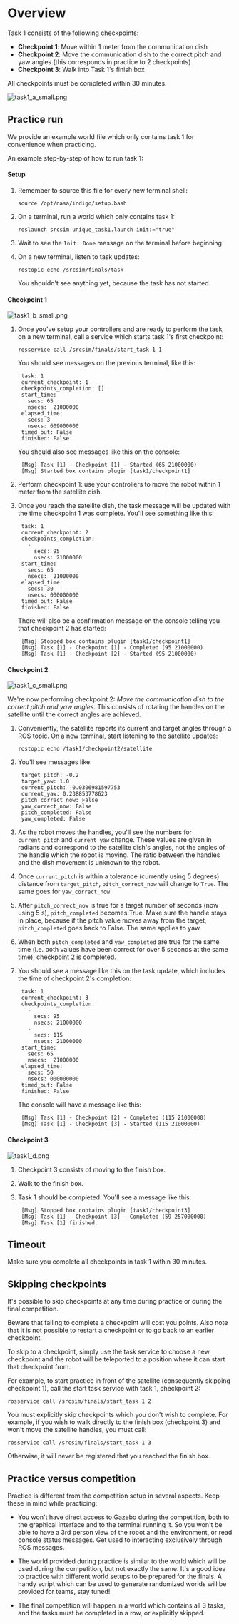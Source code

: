 # Overview

Task 1 consists of the following checkpoints:

* **Checkpoint 1**: Move within 1 meter from the communication dish
* **Checkpoint 2**: Move the communication dish to the correct pitch and yaw angles (this corresponds in practice to 2 checkpoints)
* **Checkpoint 3**: Walk into Task 1's finish box

All checkpoints must be completed within 30 minutes.

![task1_a_small.png](https://bitbucket.org/repo/xEbAAe/images/3579080731-task1_a_small.png)

## Practice run

We provide an example world file which only contains task 1 for convenience
when practicing.

An example step-by-step of how to run task 1:

#### Setup

1. Remember to source this file for every new terminal shell:

    ```
    source /opt/nasa/indigo/setup.bash
    ```

1. On a terminal, run a world which only contains task 1:

    ```
    roslaunch srcsim unique_task1.launch init:="true"
    ```

1. Wait to see the `Init: Done` message on the terminal before beginning.

1. On a new terminal, listen to task updates:

    ```
    rostopic echo /srcsim/finals/task
    ```

    You shouldn't see anything yet, because the task has not started.


#### Checkpoint 1

![task1_b_small.png](https://bitbucket.org/repo/xEbAAe/images/507814120-task1_b_small.png)

1. Once you've setup your controllers and are ready to perform the task, on a
   new terminal, call a service which starts task 1's first checkpoint:

    ```
    rosservice call /srcsim/finals/start_task 1 1
    ```

    You should see messages on the previous terminal, like this:

        task: 1
        current_checkpoint: 1
        checkpoints_completion: []
        start_time:
          secs: 65
          nsecs:  21000000
        elapsed_time:
          secs: 3
          nsecs: 609000000
        timed_out: False
        finished: False

    You should also see messages like this on the console:

        [Msg] Task [1] - Checkpoint [1] - Started (65 21000000)
        [Msg] Started box contains plugin [task1/checkpoint1]

1. Perform checkpoint 1: use your controllers to move the robot within 1 meter 
from the satellite dish.

1. Once you reach the satellite dish, the task message will be updated with the
time checkpoint 1 was complete. You'll see something like this:

        task: 1
        current_checkpoint: 2
        checkpoints_completion:
          -
            secs: 95
            nsecs: 21000000
        start_time:
          secs: 65
          nsecs:  21000000
        elapsed_time:
          secs: 30
          nsecs: 000000000
        timed_out: False
        finished: False

    There will also be a confirmation message on the console telling you that 
    checkpoint 2 has started:

        [Msg] Stopped box contains plugin [task1/checkpoint1]
        [Msg] Task [1] - Checkpoint [1] - Completed (95 21000000)
        [Msg] Task [1] - Checkpoint [2] - Started (95 21000000)

#### Checkpoint 2

![task1_c_small.png](https://bitbucket.org/repo/xEbAAe/images/1976235125-task1_c_small.png)

We're now performing checkpoint 2: *Move the communication dish to the
correct pitch and yaw angles*. This consists of rotating the handles on the
satellite until the correct angles are achieved.

1. Conveniently, the satellite reports its current and target angles through a
ROS topic. On a new terminal, start listening to the satellite updates:

    ```
    rostopic echo /task1/checkpoint2/satellite
    ```

1. You'll see messages like:

        target_pitch: -0.2
        target_yaw: 1.0
        current_pitch: -0.0306981597753
        current_yaw: 0.238853778623
        pitch_correct_now: False
        yaw_correct_now: False
        pitch_completed: False
        yaw_completed: False

1. As the robot moves the handles, you'll see the numbers for `current_pitch`
and `current_yaw` change. These values are given in radians and correspond to
the satellite dish's angles, not the angles of the handle which the robot is 
moving. The ratio between the handles and the dish movement is unknown to the 
robot.

1. Once `current_pitch` is within a tolerance (currently using 5 degrees)
distance from `target_pitch`, `pitch_correct_now` will change to `True`. The
same goes for `yaw_correct_now`.

1. After `pitch_correct_now` is true for a target number of seconds
(now using 5 s), `pitch_completed` becomes True. Make sure the handle stays in
place, because if the pitch value moves away from the target, `pitch_completed`
goes back to False. The same applies to yaw.

1. When both `pitch_completed` and `yaw_completed` are true for the same time
(i.e. both values have been correct for over 5 seconds at the same time),
checkpoint 2 is completed.

1. You should see a message like this on the task update, which includes the
time of checkpoint 2's completion:


        task: 1
        current_checkpoint: 3
        checkpoints_completion:
          -
            secs: 95
            nsecs: 21000000
          -
            secs: 115
            nsecs: 21000000
        start_time:
          secs: 65
          nsecs:  21000000
        elapsed_time:
          secs: 50
          nsecs: 000000000
        timed_out: False
        finished: False

    The console will have a message like this:

        [Msg] Task [1] - Checkpoint [2] - Completed (115 21000000)
        [Msg] Task [1] - Checkpoint [3] - Started (115 21000000)

#### Checkpoint 3

![task1_d.png](https://bitbucket.org/repo/xEbAAe/images/4283297297-task1_d.png)

1. Checkpoint 3 consists of moving to the finish box.

1. Walk to the finish box.

1. Task 1 should be completed. You'll see a message like this:

        [Msg] Stopped box contains plugin [task1/checkpoint3]
        [Msg] Task [1] - Checkpoint [3] - Completed (59 257000000)
        [Msg] Task [1] finished.

## Timeout

Make sure you complete all checkpoints in task 1 within 30 minutes.

## Skipping checkpoints

It's possible to skip checkpoints at any time during practice or during the
final competition.

Beware that failing to complete a checkpoint will cost you points. Also note
that it is not possible to restart a checkpoint or to go back to an earlier
checkpoint.

To skip to a checkpoint, simply use the task service to choose a new checkpoint
and the robot will be teleported to a position where it can start that
checkpoint from.

For example, to start practice in front of the satellite (consequently skipping
checkpoint 1), call the start task service with task 1, checkpoint 2:

    rosservice call /srcsim/finals/start_task 1 2

You must explicitly skip checkpoints which you don't wish to complete. For
example, if you wish to walk directly to the finish box (checkpoint 3) and
won't move the satellite handles, you must call:

    rosservice call /srcsim/finals/start_task 1 3

Otherwise, it will never be registered that you reached the finish box.

## Practice versus competition

Practice is different from the competition setup in several aspects. Keep these 
in mind while practicing:

* You won't have direct access to Gazebo during the competition, both to the 
graphical interface and to the terminal running it. So you won't be able to 
have a 3rd person view of the robot and the environment, or read console status 
messages. Get used to interacting exclusively through ROS messages.

* The world provided during practice is similar to the world which will be used
during the competition, but not exactly the same. It's a good idea to practice 
with different world setups to be prepared for the finals. A handy script which 
can be used to generate randomized worlds will be provided for teams, stay tuned!

* The final competition will happen in a world which contains all 3 tasks, and the
tasks must be completed in a row, or explicitly skipped.